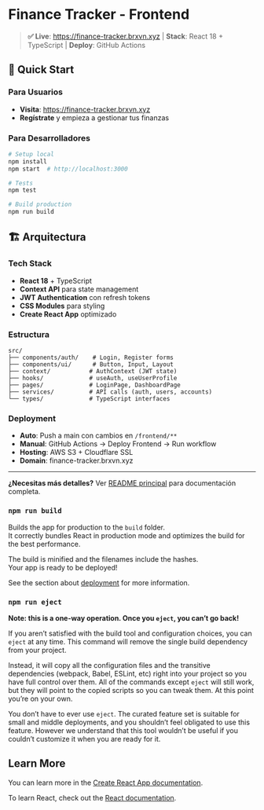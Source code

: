 # Finance Tracker - Frontend

> **✅ Live**: https://finance-tracker.brxvn.xyz | **Stack**: React 18 + TypeScript | **Deploy**: GitHub Actions

## 🚀 **Quick Start**

### **Para Usuarios**
- **Visita**: https://finance-tracker.brxvn.xyz
- **Regístrate** y empieza a gestionar tus finanzas

### **Para Desarrolladores**
```bash
# Setup local
npm install
npm start  # http://localhost:3000

# Tests
npm test

# Build production
npm run build
```

## 🏗️ **Arquitectura**

### **Tech Stack**
- **React 18** + TypeScript
- **Context API** para state management  
- **JWT Authentication** con refresh tokens
- **CSS Modules** para styling
- **Create React App** optimizado

### **Estructura**
```
src/
├── components/auth/    # Login, Register forms
├── components/ui/      # Button, Input, Layout  
├── context/           # AuthContext (JWT state)
├── hooks/             # useAuth, useUserProfile
├── pages/             # LoginPage, DashboardPage
├── services/          # API calls (auth, users, accounts)
└── types/             # TypeScript interfaces
```

### **Deployment**
- **Auto**: Push a main con cambios en `/frontend/**`
- **Manual**: GitHub Actions → Deploy Frontend → Run workflow
- **Hosting**: AWS S3 + Cloudflare SSL
- **Domain**: finance-tracker.brxvn.xyz

---

**¿Necesitas más detalles?** Ver [README principal](../README.md) para documentación completa.

### `npm run build`

Builds the app for production to the `build` folder.\
It correctly bundles React in production mode and optimizes the build for the best performance.

The build is minified and the filenames include the hashes.\
Your app is ready to be deployed!

See the section about [deployment](https://facebook.github.io/create-react-app/docs/deployment) for more information.

### `npm run eject`

**Note: this is a one-way operation. Once you `eject`, you can’t go back!**

If you aren’t satisfied with the build tool and configuration choices, you can `eject` at any time. This command will remove the single build dependency from your project.

Instead, it will copy all the configuration files and the transitive dependencies (webpack, Babel, ESLint, etc) right into your project so you have full control over them. All of the commands except `eject` will still work, but they will point to the copied scripts so you can tweak them. At this point you’re on your own.

You don’t have to ever use `eject`. The curated feature set is suitable for small and middle deployments, and you shouldn’t feel obligated to use this feature. However we understand that this tool wouldn’t be useful if you couldn’t customize it when you are ready for it.

## Learn More

You can learn more in the [Create React App documentation](https://facebook.github.io/create-react-app/docs/getting-started).

To learn React, check out the [React documentation](https://reactjs.org/).
